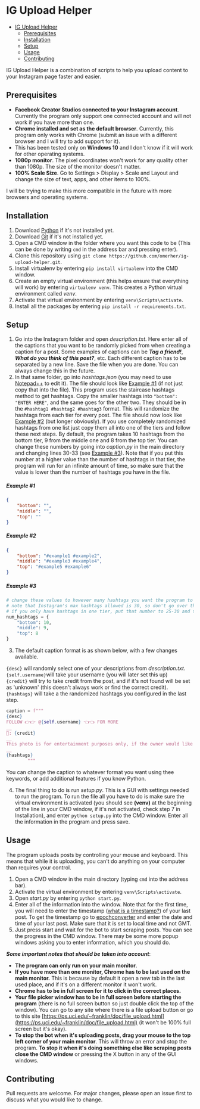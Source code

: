 # IG Upload Helper

- [IG Upload Helper](#ig-upload-helper)
	- [Prerequisites](#prerequisites)
	- [Installation](#installation)
	- [Setup](#setup)
	- [Usage](#usage)
	- [Contributing](#contributing)

IG Upload Helper is a combination of scripts to help you upload content to your Instagram page faster and easier.

## Prerequisites
- **Facebook Creator Studios connected to your Instagram account**. Currently the program only support one connected account and will not work if you have more than one.
- **Chrome installed and set as the default browser**. Currently, this program only works with Chrome (submit an issue with a different browser and I will try to add support for it).
- This has been tested only on **Windows 10** and I don't know if it will work for other operating systems.
- **1080p monitor**. The pixel coordinates won't work for any quality other than 1080p. The size of the monitor doesn't matter.
- **100% Scale Size**. Go to Settings > Display > Scale and Layout and change the size of text, apps, and other items to 100%.

I will be trying to make this more compatible in the future with more browsers and operating systems. 

## Installation

1. Download [Python](https://www.python.org/downloads/) if it's not installed yet.
2. Download [Git](https://git-scm.com/downloads) if it's not installed yet.
3. Open a CMD window in the folder where you want this code to be (This can be done by writing `cmd` in the address bar and pressing enter).
4. Clone this repository using `git clone https://github.com/omerher/ig-upload-helper.git`.
5. Install virtualenv by entering `pip install virtualenv` into the CMD window.
6. Create an empty virtual environment (this helps ensure that everything will work) by entering `virtualenv venv`. This creates a Python virtual environment called *venv*.
7. Activate that virtual environment by entering `venv\Scripts\activate`.
8. Install all the packages by entering `pip install -r requirements.txt`.

## Setup
1. Go into the Instagram folder and open *description.txt*. Here enter all of the captions that you want to be randomly picked from when creating a caption for a post. Some examples of captions can be ***Tag a friend!***, ***What do you think of this post?***, etc. Each different caption has to be separated by a new line. Save the file when you are done. You can always change this in the future.
2. In that same folder, go into *hashtags.json* (you may need to use [Notepad++](https://notepad-plus-plus.org/downloads/) to edit it). The file should look like [Example #1](https://github.com/omerher/ig-upload-helper/blob/master/README.md#example-1) (if not just copy that into the file). This program uses the staircase hashtags method to get hashtags. Copy the smaller hashtags into `"bottom": "ENTER HERE"`, and the same goes for the other two. They should be in the `#hashtag1 #hashtag2 #hashtag3` format. This will randomize the hashtags from each tier for every post. The file should now look like [Example #2](https://github.com/omerher/ig-upload-helper/blob/master/README.md#example-2) (but longer obviously). If you use completely randomized hashtags from one list just copy them all into one of the tiers and follow these next steps. By default, the program takes 10 hashtags from the bottom tier, 9 from the middle one and 8 from the top tier. You can change these numbers by going into *caption.py* in the main directory and changing lines 30-33 (see [Example #3](https://github.com/omerher/ig-upload-helper/blob/master/README.md#example-3)). Note that if you put this number at a higher value than the number of hashtags in that tier, the program will run for an infinite amount of time, so make sure that the value is lower than the number of hashtags you have in the file.
##### Example #1
```json
{
	"bottom": "",
	"middle": "",
	"top": ""
}
```

##### Example #2
```json
{
	"bottom": "#example1 #example2",
	"middle": "#example3 #example4",
	"top": "#example5 #example6"
}
```

##### Example #3
```python
# change these values to however many hashtags you want the program to take from each tier.
# note that Instagram's max hashtags allowed is 30, so don't go over that number (all combined).
# if you only have hashtags in one tier, put that number to 25-30 and the others to 0.
num_hashtags = {
    "bottom": 10,
    "middle": 9,
    "top": 8
}
```
3. The default caption format is as shown below, with a few changes available.

`{desc}` will randomly select one of your descriptions from *description.txt*. \
`{self.username}`will take your username (you will later set this up) \
`{credit}` will try to take credit from the post, and if it's not found will be set as 'unknown' (this doesn't always work or find the correct credit). \
`{hashtags}` will take a the randomized hashtags you configured in the last step.

```python
caption = f"""
{desc}
FOLLOW 👉👉 @{self.username} 👈👈 FOR MORE
__
📸: {credit}
__
This photo is for entertainment purposes only, if the owner would like the photo taken down or if credit was not given please DM @{self.username} and l will sort it out ASAP!
__
{hashtags}
        """
```
You can change the caption to whatever format you want using thee keywords, or add additional features if you know Python.

4. The final thing to do is run *setup.py*. This is a GUI with settings needed to run the program. To run the file all you have to do is make sure the virtual environment is activated (you should see **(venv)** at the beginning of the line in your CMD window, if it's not activated, check step 7 in Installation), and enter `python setup.py` into the CMD window. Enter all the information in the program and press save.

## Usage

The program uploads posts by controlling your mouse and keyboard. This means that while it is uploading, you can't do anything on your computer than requires your control.

1. Open a CMD window in the main directory (typing `cmd` into the address bar).
2. Activate the virtual environment by entering `venv\Scripts\activate`.
3. Open *start.py* by entering `python start.py`.
4. Enter all of the information into the window. Note that for the first time, you will need to enter the timestamp ([what is a timestamp?](http://unixtimestamp.50x.eu/about.php)) of your last post. To get the timestamp go to [epochconverter](https://www.epochconverter.com/) and enter the date and time of your last post. Make sure that it is set to local time and not GMT.
5. Just press start and wait for the bot to start scraping posts. You can see the progress in the CMD window. There may be some more popup windows asking you to enter information, which you should do.

***Some important notes that should be taken into account***:
 - **The program can only run on your main monitor**.
 - **If you have more than one monitor, Chrome has to be last used on the main monitor.** This is because by default it open a new tab in the last used place, and if it's on a different monitor it won't work.
 - **Chrome has to be in full screen for it to click in the correct places.** 
 - **Your file picker window has to be in full screen before starting the program** (there is no full screen button so just double click the top of the window). You can go to any site where there is a file upload button or go to this site [https://ps.uci.edu/~franklin/doc/file_upload.html](https://ps.uci.edu/~franklin/doc/file_upload.html) (it won't be 100% full screen but it's okay).
 - **To stop the bot when it's uploading posts, drag your mouse to the top left corner of your main monitor**. This will throw an error and stop the program. **To stop it when it's doing something else like scraping posts close the CMD window** or pressing the X button in any of the GUI windows.
 

## Contributing
Pull requests are welcome. For major changes, please open an issue first to discuss what you would like to change.
